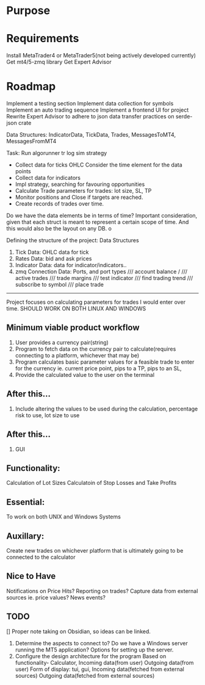 # Purpose

# Requirements

Install MetaTrader4 or MetaTrader5(not being actively developed currently)
Get mt4/5-zmq library
Get Expert Advisor

# Roadmap

Implement a testing section
Implement data collection for symbols
Implement an auto trading sequence
Implement a frontend UI for project
Rewrite Expert Advisor to adhere to json data transfer practices on serde-json crate

Data Structures: IndicatorData, TickData, Trades, MessagesToMT4, MessagesFromMT4

Task:
Run algorunner tr log sim strategy

- Collect data for ticks OHLC
  Consider the time element for the data points
- Collect data for indicators
- Impl strategy, searching for favouring opportunities
- Calculate Trade parameters for trades: lot size, SL, TP
- Monitor positions and Close if targets are reached.
- Create records of trades over time.

Do we have the data elements be in terms of time? Important consideration, given that each struct is meant to represent a certain scope of time. And this would also be the layout on any DB.
o

Defining the structure of the project:
Data Structures

1. Tick Data: OHLC data for tick
2. Rates Data: bid and ask prices
3. Indicator Data: data for indicator/indicators..
4. zmq Connection Data: Ports, and port types
   /// account balance /
   /// active trades
   /// trade margins
   /// test indicator
   /// find trading trend
   /// subscribe to symbol
   /// place trade

---

Project focuses on calculating parameters for trades I would enter over time.
SHOULD WORK ON BOTH LINUX AND WINDOWS

## Minimum viable product workflow

1. User provides a currency pair(string)
2. Program to fetch data on the currency pair to calculate(requires connecting to a platform, whichever that may be)
3. Program calculates basic parameter values for a feasible trade to enter for the currency ie. current price point, pips to a TP, pips to an SL,
4. Provide the calculated value to the user on the terminal

## After this...

1. Include altering the values to be used during the calculation, percentage risk to use, lot size to use

## After this...

1. GUI

## Functionality:

Calculation of Lot Sizes
Calculatoin of Stop Losses and Take Profits

## Essential:

To work on both UNIX and Windows Systems

## Auxillary:

Create new trades on whichever platform that is ultimately going to be connected to the calculator

## Nice to Have

Notifications on Price Hits?
Reporting on trades?
Capture data from external sources ie. price values? News events?

## TODO

[] Proper note taking on Obsidian, so ideas can be linked.

1. Determine the aspects to connect to? Do we have a Windows server running the MT5 application?
   Options for setting up the server.
2. Configure the design architecture for the program
   Based on functionality-
   Calculator,
   Incoming data(from user)
   Outgoing data(from user)
   Form of display: tui, gui,
   Incoming data(fetched from external sources)
   Outgoing data(fetched from external sources)
